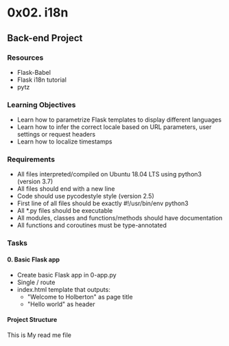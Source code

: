 
# 0x02. i18n

## Back-end Project

### Resources
- Flask-Babel
- Flask i18n tutorial 
- pytz

### Learning Objectives
- Learn how to parametrize Flask templates to display different languages
- Learn how to infer the correct locale based on URL parameters, user settings or request headers
- Learn how to localize timestamps

### Requirements
- All files interpreted/compiled on Ubuntu 18.04 LTS using python3 (version 3.7)
- All files should end with a new line
- Code should use pycodestyle style (version 2.5)
- First line of all files should be exactly #!/usr/bin/env python3
- All *.py files should be executable
- All modules, classes and functions/methods should have documentation
- All functions and coroutines must be type-annotated

### Tasks

#### 0. Basic Flask app
- Create basic Flask app in 0-app.py
- Single / route 
- index.html template that outputs:
  - "Welcome to Holberton" as page title
  - "Hello world" as header

#### Project Structure
This is My read me file